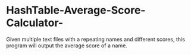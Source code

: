 # HashTable-Average-Score-Calculator-
Given multiple text files with a repeating names and different scores, this program will output the average score of a name.
